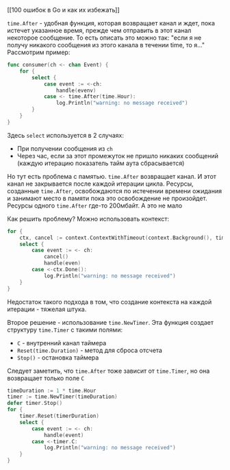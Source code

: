 [[100 ошибок в Go и как их избежать]]

`time.After` - удобная функция, которая возвращает канал и ждет, пока истечет указанное время, прежде чем отправить в этот канал некоторое сообщение. То есть описать это можно так: "если я не получу никакого сообщения из этого канала в течении time, то я..."
Рассмотрим пример:
```go
func consumer(ch <- chan Event) {
	for {
		select {
			case event := <-ch:
				handle(evenv)
			case <- time.After(time.Hour):
				log.Println("warning: no message received")
		}
	}
}
```
Здесь `select` используется в 2 случаях:
- При получении сообщения из `ch`
- Через час, если за этот промежуток не пришло никаких сообщений (каждую итерацию показатель тайм аута сбрасывается)

Но тут есть проблема с памятью. `time.After` возвращает канал. И этот канал не закрывается после каждой итерации цикла. Ресурсы, созданные `time.After`, освобождаются по истечении времени ожидания и занимают место в памяти пока это освобождение не произойдет. Ресурсы одного `time.After` где-то 200мбайт. А это не мало

Как решить проблему? Можно использовать контекст:
```go
for {
	ctx, cancel := context.ContextWithTimeout(context.Background(), time.Hour)
	select {
		case event := <- ch:
			cancel()
			handle(even)
		case <-ctx.Done():
			log.Println("warning: no message received")
	}
}
```
Недостаток такого подхода в том, что создание контекста на каждой итерации - тяжелая штука.

Второе решение - использование `time.NewTimer`. Эта функция создает структуру `time.Timer`  с такими полями:
- `C` - внутренний канал таймера
- `Reset(time.Duration)` - метод для сброса отсчета
- `Stop()` - остановка таймера

Следует заметить, что `time.After` тоже зависит от `time.Timer`, но она возвращает только поле `C`

```go
timeDuration := 1 * time.Hour
timer := time.NewTimer(timeDuration)
defer timer.Stop()
for {
	timer.Reset(timerDuration)
	select {
		case event := <- ch:
			handle(event)
		case <-timer.C:
			log.Println("warning: no message received")
	}
}
```


